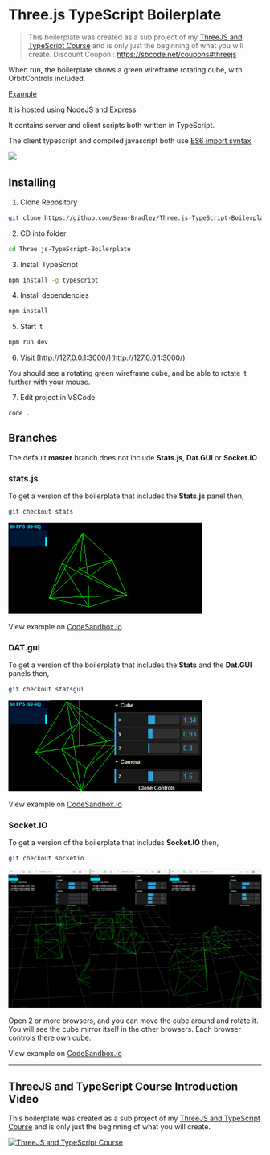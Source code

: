 # Three.js TypeScript Boilerplate

> This boilerplate was created as a sub project of my [ThreeJS and TypeScript Course](https://www.udemy.com/course/threejs-tutorials/?referralCode=4C7E1DE91C3E42F69D0F) and is only just the beginning of what you will create.
  Discount Coupon : https://sbcode.net/coupons#threejs

When run, the boilerplate shows a green wireframe rotating cube, with OrbitControls included. 

[Example](https://sbcode.net/threejs/threejs-typescript-boilerplate/)

It is hosted using NodeJS and Express.

It contains server and client scripts both written in TypeScript.

The client typescript and compiled javascript both use [ES6 import syntax](https://developer.mozilla.org/en-US/docs/Web/JavaScript/Reference/Statements/import)


![](screengrab1.jpg)

## Installing

1. Clone Repository

```bash
git clone https://github.com/Sean-Bradley/Three.js-TypeScript-Boilerplate.git
```

2. CD into folder
```bash
cd Three.js-TypeScript-Boilerplate
```

3. Install TypeScript

```bash
npm install -g typescript
```

4. Install dependencies

```bash
npm install
```

5. Start it

```bash
npm run dev
```

6. Visit [http://127.0.0.1:3000/](http://127.0.0.1:3000/)

You should see a rotating green wireframe cube, and be able to rotate it further with your mouse.

7. Edit project in VSCode
```bash
code .
```

## Branches

The default **master** branch does not include **Stats.js**, **Dat.GUI** or **Socket.IO**

### stats.js

To get a version of the boilerplate that includes the **Stats.js** panel then,
```bash
git checkout stats
```
![With Stats.js](with-stats.jpg)

View example on [CodeSandbox.io](https://codesandbox.io/s/github/Sean-Bradley/Three.js-TypeScript-Boilerplate/tree/stats/)

### DAT.gui
To get a version of the boilerplate that includes the **Stats** and the **Dat.GUI** panels then,
```bash
git checkout statsgui
```
![With Stats.js and Dat.GUI](with-stats-gui.jpg)

View example on [CodeSandbox.io](https://codesandbox.io/s/github/Sean-Bradley/Three.js-TypeScript-Boilerplate/tree/statsgui/)

### Socket.IO

To get a version of the boilerplate that includes **Socket.IO** then,
```bash
git checkout socketio
```

![With SocketIO](with-socketio.jpg)

Open 2 or more browsers, and you can move the cube around and rotate it. You will see the cube mirror itself in the other browsers. Each browser controls there own cube.

View example on [CodeSandbox.io](https://codesandbox.io/s/github/Sean-Bradley/Three.js-TypeScript-Boilerplate/tree/socketio/)

---

## ThreeJS and TypeScript Course Introduction Video

This boilerplate was created as a sub project of my [ThreeJS and TypeScript Course](https://www.udemy.com/course/threejs-tutorials/?referralCode=4C7E1DE91C3E42F69D0F) and is only just the beginning of what you will create.

[![ThreeJS and TypeScript Course](threejs-course-image.png)](https://youtu.be/BcF3yuVqfwo)


